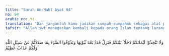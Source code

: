 ```yaml
---
title: "Surah An-Nahl Ayat 94"
no: 94
arabic_no: ٩٤
translation: "Dan janganlah kamu jadikan sumpah-sumpahmu sebagai alat penipu di antaramu, yang menyebabkan kaki(mu) tergelincir setelah tegaknya (kukuh), dan kamu akan merasakan keburukan (di dunia) karena kamu menghalangi (manusia) dari jalan Allah, dan kamu akan mandapat azab yang besar."
tafsir: "Allah swt menegaskan kembali kepada orang Islam tentang larangan-Nya menjadikan sumpah sebagai alat penipuan di antara mereka. Sesudah Allah swt melarang membatalkan perjanjian dan sumpah pada umumnya, dalam ayat ini, Allah swt secara khusus menegaskan larangan membatalkan perjanjian yang telah dibuat kaum Muslimin dengan Nabi Muhammad saw sewaktu masih di Mekah, menjelang hijrah ke Medinah.\n\nAllah swt tidak membenarkan jika membuat perjanjian hanya untuk mengelabui manusia. Timbulnya larangan ini disebabkan oleh adanya keinginan dari kaum Muslimin untuk membatalkan baiat mereka yang telah diperkuat dengan sumpah. Jika mereka melakukan hal demikian, berarti kaki mereka tergelincir sesudah berpijak di tempat yang mantap.\n\nMereka akan mengalami penderitaan disebabkan tindakan mereka yang menjadikan sumpah sebagai alat penipu di antara manusia. Ada tiga hukuman bagi yang melanggar jika melakukan tindakan demikian itu.\n\nPertama:Mereka bertambah jauh dari kebenaran dan hidayah Allah swt, meskipun sudah berada di dalam garis kebenaran itu.\n\nKedua:Mereka memberi contoh dalam penyelewengan dari jalan Allah. Dengan kebiasaan jelek itu, mereka patut mendapat azab di dunia, seperti pembunuhan, penangkapan, perampasan, dan pengusiran dari kampung halaman.\n\nKetiga:Mereka akan diazab di akhirat sebagai balasan atas kelancangan mereka menjauhi kebenaran. Mereka dimasukkan ke dalam golongan orang yang sengsara dan sesat."
---
```

وَلَا تَتَّخِذُوْٓا اَيْمَانَكُمْ دَخَلًا ۢ بَيْنَكُمْ فَتَزِلَّ قَدَمٌۢ بَعْدَ ثُبُوْتِهَا وَتَذُوْقُوا السُّوْۤءَ بِمَا صَدَدْتُّمْ عَنْ سَبِيْلِ اللّٰهِ ۚوَلَكُمْ عَذَابٌ عَظِيْمٌ 